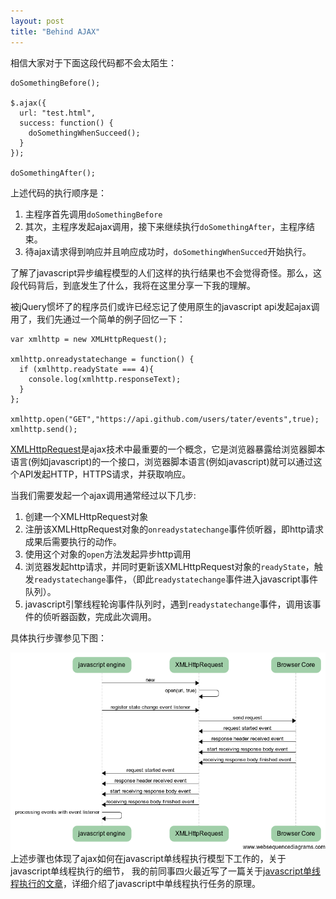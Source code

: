 ```yaml
---
layout: post
title: "Behind AJAX"
---
```


相信大家对于下面这段代码都不会太陌生：


	doSomethingBefore();

	$.ajax({
	  url: "test.html",
	  success: function() {
		doSomethingWhenSucceed();
	  }
	});
	
	doSomethingAfter();
	


上述代码的执行顺序是：

1. 主程序首先调用`doSomethingBefore`
2. 其次，主程序发起ajax调用，接下来继续执行`doSomethingAfter`，主程序结束。
3. 待ajax请求得到响应并且响应成功时，`doSomethingWhenSucced`开始执行。

了解了javascript异步编程模型的人们这样的执行结果也不会觉得奇怪。那么，这段代码背后，到底发生了什么，我将在这里分享一下我的理解。


被jQuery惯坏了的程序员们或许已经忘记了使用原生的javascript api发起ajax调用了，我们先通过一个简单的例子回忆一下：

	var xmlhttp = new XMLHttpRequest();
	
	xmlhttp.onreadystatechange = function() {
	  if (xmlhttp.readyState === 4){
    	console.log(xmlhttp.responseText);
	  }
	};

	xmlhttp.open("GET","https://api.github.com/users/tater/events",true);
	xmlhttp.send();


[XMLHttpRequest](http://en.wikipedia.org/wiki/XMLHttpRequest)是ajax技术中最重要的一个概念，它是浏览器暴露给浏览器脚本语言(例如javascript)的一个接口，浏览器脚本语言(例如javascript)就可以通过这个API发起HTTP，HTTPS请求，并获取响应。

当我们需要发起一个ajax调用通常经过以下几步:

1. 创建一个XMLHttpRequest对象
2. 注册该XMLHttpRequest对象的`onreadystatechange`事件侦听器，即http请求成果后需要执行的动作。
3. 使用这个对象的`open`方法发起异步http调用
4. 浏览器发起http请求，并同时更新该XMLHttpRequest对象的`readyState`，触发`readystatechange`事件，（即此`readystatechange`事件进入javascript事件队列）。
5. javascript引擎线程轮询事件队列时，遇到`readystatechange`事件，调用该事件的侦听器函数，完成此次调用。

具体执行步骤参见下图：

![Ajax workflow](/images/ajax-steps.png "Ajax workflow")
上述步骤也体现了ajax如何在javascript单线程执行模型下工作的，关于javascript单线程执行的细节，
我的前同事四火最近写了一篇关于[javascript单线程执行的文章](http://www.raychase.net/1968)，详细介绍了javascript中单线程执行任务的原理。